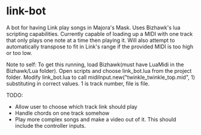 # link-bot
A bot for having Link play songs in Majora's Mask. Uses Bizhawk's lua scripting capabilities.
Currently capable of loading up a MIDI with one track that only plays one note at a time then playing it.
Will also attempt to automatically transpose to fit in Link's range if the provided MIDI is too high or too low.

Note to self:
To get this running, load Bizhawk(must have LuaMidi in the Bizhawk/Lua folder). Open scripts and choose link_bot.lua
from the project folder. Modify link_bot.lua to call midiInput.new("twinkle_twinkle_top.mid", 1) substituting in correct
values. 1 is track number, file is file.

TODO:

* Allow user to choose which track link should play
* Handle chords on one track somehow
* Play more complex songs and make a video out of it. This should include the controller inputs.
